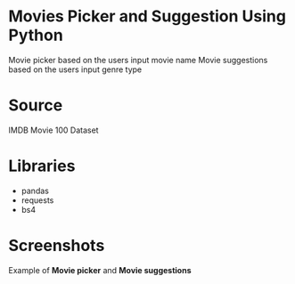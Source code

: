 # Movies Picker and Suggestion Using Python 
Movie picker based on the users input movie name 
Movie suggestions based on the users input genre type
# Source
IMDB Movie 100 Dataset
# Libraries
- pandas
- requests
- bs4
# Screenshots
Example of **Movie picker** and **Movie suggestions**

